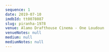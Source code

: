 ```yaml
---
sequence: 1
date: 2019-07-10
imdbId: tt0078087
slug: piranha-1978
venue: Alamo Drafthouse Cinema - One Loudoun
venueNotes: null
medium: null
mediumNotes: null
---
```


